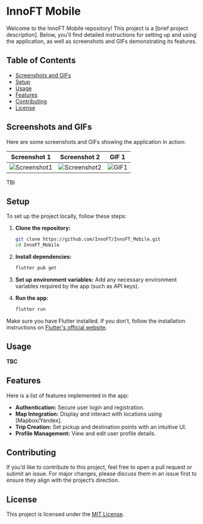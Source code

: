 # InnoFT Mobile

Welcome to the InnoFT Mobile repository! This project is a [brief project description]. Below, you’ll find detailed instructions for setting up and using the application, as well as screenshots and GIFs demonstrating its features.

## Table of Contents
- [Screenshots and GIFs](#screenshots-and-gifs)
- [Setup](#setup)
- [Usage](#usage)
- [Features](#features)
- [Contributing](#contributing)
- [License](#license)

## Screenshots and GIFs
Here are some screenshots and GIFs showing the application in action:

| Screenshot 1  | Screenshot 2  | GIF 1  |
|:-------------:|:-------------:|:------:|
| ![Screenshot1](path-to-screenshot1) | ![Screenshot2](path-to-screenshot2) | ![GIF1](path-to-gif1) |

TBI

## Setup

To set up the project locally, follow these steps:

1. **Clone the repository:**
    ```bash
    git clone https://github.com/InnoFT/InnoFT_Mobile.git
    cd InnoFT_Mobile
    ```

2. **Install dependencies:**
    ```bash
    flutter pub get
    ```

3. **Set up environment variables:**
    Add any necessary environment variables required by the app (such as API keys).

4. **Run the app:**
    ```bash
    flutter run
    ```

Make sure you have Flutter installed. If you don’t, follow the installation instructions on [Flutter's official website](https://flutter.dev/docs/get-started/install).

## Usage

**TBC**

## Features

Here is a list of features implemented in the app:
- **Authentication:** Secure user login and registration.
- **Map Integration:** Display and interact with locations using [Mapbox/Yandex].
- **Trip Creation:** Set pickup and destination points with an intuitive UI.
- **Profile Management:** View and edit user profile details.

## Contributing

If you’d like to contribute to this project, feel free to open a pull request or submit an issue. For major changes, please discuss them in an issue first to ensure they align with the project’s direction.

## License

This project is licensed under the [MIT License](LICENSE).
